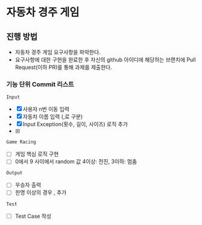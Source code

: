 # 자동차 경주 게임
## 진행 방법
* 자동차 경주 게임 요구사항을 파악한다.
* 요구사항에 대한 구현을 완료한 후 자신의 github 아이디에 해당하는 브랜치에 Pull Request(이하 PR)를 통해 과제를 제출한다.

### 기능 단위 Commit 리스트
`Input`
- [x] 사용자 n번 이동 입력
- [x] 자동차 이름 입력 (,로 구분)
- [x] Input Exception(횟수, 길이, 사이즈) 로직 추가
- [x] 

`Game Racing`
- [ ] 게임 핵심 로직 구현
- [ ] 0에서 9 사이에서 random 값 4이상: 전진, 3이하: 멈춤 

`Output`
- [ ] 우승자 출력 
- [ ] 한명 이상의 경우 , 추가

`Test`
- [ ] Test Case 작성

